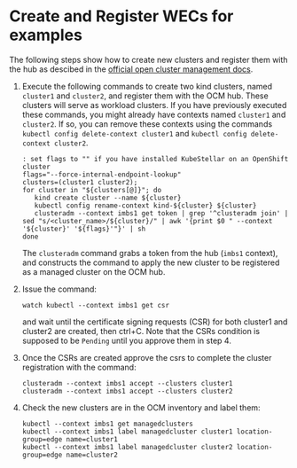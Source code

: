 # Create and Register WECs for examples

The following steps show how to create new clusters and
register them with the hub as descibed in the
[official open cluster management docs](https://open-cluster-management.io/getting-started/installation/start-the-control-plane/).

1. Execute the following commands to create two kind clusters, named `cluster1` and `cluster2`, and register them with the OCM hub. These clusters will serve as workload clusters. If you have previously executed these commands, you might already have contexts named `cluster1` and `cluster2`. If so, you can remove these contexts using the commands `kubectl config delete-context cluster1` and `kubectl config delete-context cluster2`.

   ```shell
   : set flags to "" if you have installed KubeStellar on an OpenShift cluster
   flags="--force-internal-endpoint-lookup"
   clusters=(cluster1 cluster2);
   for cluster in "${clusters[@]}"; do
      kind create cluster --name ${cluster}
      kubectl config rename-context kind-${cluster} ${cluster}
      clusteradm --context imbs1 get token | grep '^clusteradm join' | sed "s/<cluster_name>/${cluster}/" | awk '{print $0 " --context '${cluster}' '${flags}'"}' | sh
   done   
   ```

   The `clusteradm` command grabs a token from the hub (`imbs1` context), and constructs the command to apply the new cluster
   to be registered as a managed cluster on the OCM hub.

2. Issue the command:

   ```shell
   watch kubectl --context imbs1 get csr
   ```

   and wait until the certificate signing requests (CSR) for both cluster1 and cluster2 are created, then
   ctrl+C.
   Note that the CSRs condition is supposed to be `Pending` until you approve them in step 4.

3. Once the CSRs are created approve the csrs to complete the cluster registration with the command:

   ```shell
   clusteradm --context imbs1 accept --clusters cluster1
   clusteradm --context imbs1 accept --clusters cluster2
   ```

4. Check the new clusters are in the OCM inventory and label them:

   ```shell
   kubectl --context imbs1 get managedclusters
   kubectl --context imbs1 label managedcluster cluster1 location-group=edge name=cluster1
   kubectl --context imbs1 label managedcluster cluster2 location-group=edge name=cluster2
   ```

